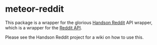 meteor-reddit
==========

This package is a wrapper for the glorious [Handson Reddit](https://github.com/timisbusy/handson-reddit/) API wrapper, which is a wrapper for the [Reddit API](https://github.com/reddit/reddit/wiki/API).

Please see the Handson Reddit project for a wiki on how to use this.

